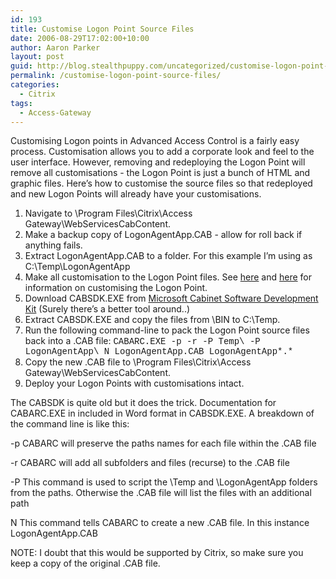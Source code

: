 ```yaml
---
id: 193
title: Customise Logon Point Source Files
date: 2006-08-29T17:02:00+10:00
author: Aaron Parker
layout: post
guid: http://blog.stealthpuppy.com/uncategorized/customise-logon-point-source-files
permalink: /customise-logon-point-source-files/
categories:
  - Citrix
tags:
  - Access-Gateway
---
```

Customising Logon points in Advanced Access Control is a fairly easy process. Customisation allows you to add a corporate look and feel to the user interface. However, removing and redeploying the Logon Point will remove all customisations - the Logon Point is just a bunch of HTML and graphic files. Here&#8217;s how to customise the source files so that redeployed and new Logon Points will already have your customisations.

  1. Navigate to \Program Files\Citrix\Access Gateway\WebServicesCabContent.
  2. Make a backup copy of LogonAgentApp.CAB - allow for roll back if anything fails.
  3. Extract LogonAgentApp.CAB to a folder. For this example I&#8217;m using as C:\Temp\LogonAgentApp
  4. Make all customisation to the Logon Point files. See [here](http://support.citrix.com/article/CTX108617&searchID=20966991) and [here](http://www.jasonconger.com/ShowPost.aspx?strID=9efce8af-b7a3-4836-a0f5-cc6478909654) for information on customising the Logon Point.
  5. Download CABSDK.EXE from [Microsoft Cabinet Software Development Kit](http://support.microsoft.com/kb/310618) (Surely there&#8217;s a better tool around..)
  6. Extract CABSDK.EXE and copy the files from \BIN to C:\Temp.
  7. Run the following command-line to pack the Logon Point source files back into a .CAB file: <font face="courier new,courier">CABARC.EXE -p -r -P Temp\ -P LogonAgentApp\ N LogonAgentApp.CAB LogonAgentApp\*.*</font>
  8. Copy the new .CAB file to \Program Files\Citrix\Access Gateway\WebServicesCabContent.
  9. Deploy your Logon Points with customisations intact.

The CABSDK is quite old but it does the trick. Documentation for CABARC.EXE in included in Word format in CABSDK.EXE. A breakdown of the command line is like this:

-p CABARC will preserve the paths names for each file within the .CAB file

-r CABARC will add all subfolders and files (recurse) to the .CAB file

-P This command is used to script the \Temp and \LogonAgentApp folders from the paths. Otherwise the .CAB file will list the files with an additional path

N This command tells CABARC to create a new .CAB file. In this instance LogonAgentApp.CAB

<p class="important">
  NOTE: I doubt that this would be supported by Citrix, so make sure you keep a copy of the original .CAB file.
</p>
